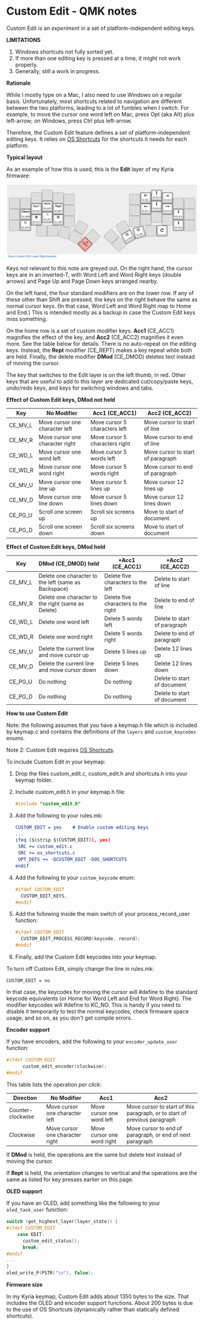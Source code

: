 # Custom Edit - QMK notes

Custom Edit is an *experiment* in a set of platform-independent editing keys.

**LIMITATIONS**

1. Windows shortcuts not fully sorted yet.
2. If more than one editing key is pressed at a time, it might not work properly.
3. Generally, still a work in progress.

**Rationale**

While I mostly type on a Mac, I also need to use Windows on a regular basis. Unfortunately, most shortcuts related to navigation are different between the two platforms, leading to a lot of fumbles when I switch. For example, to move the cursor one word left on Mac, press Opt (aka Alt) plus left-arrow; on Windows, press Ctrl plus left-arrow.

Therefore, the Custom Edit feature defines a set of platform-independent editing keys. It relies on [OS Shortcuts](../qmk-os-shortcuts/) for the shortcuts it needs for each platform.

**Typical layout**

As an example of how this is used, this is the **Edit** layer of my Kyria firmware:

![kyria-custom-edit-layer-right-handed](kyria-custom-edit-layer-right-handed.png)

Keys not relevant to this note are greyed out. On the right hand, the cursor keys are in an inverted-T, with Word Left and Word Right keys (double arrows) and Page Up and Page Down keys arranged nearby.

On the left hand, the four standard modifiers are on the lower row. If any of these other than Shift are pressed, the keys on the right behave the same as normal cursor keys. (In that case, Word Left and Word Right map to Home and End.) This is intended mostly as a backup in case the Custom Edit keys miss something.

On the home row is a set of custom modifier keys. **Acc1** (CE_ACC1) magnifies the effect of the key, and **Acc2** (CE_ACC2) magnifies it even more. See the table below for details. There is no auto-repeat on the editing keys. Instead, the **Rept** modifier (CE_REPT) makes a key repeat while both are held. Finally, the delete modifier **DMod** (CE_DMOD) deletes text instead of moving the cursor.

The key that switches to the Edit layer is on the left thumb, in red. Other keys that are useful to add to this layer are dedicated cut/copy/paste keys, undo/redo keys, and keys for switching windows and tabs.

**Effect of Custom Edit keys, DMod not held**

| Key     | No Modifier                     | Acc1 (CE_ACC1)                 | Acc2 (CE_ACC2)                    |
| ------- | ------------------------------- | ------------------------------ | --------------------------------- |
| CE_MV_L | Move cursor one character left  | Move cursor 5 characters left  | Move cursor to start of line      |
| CE_MV_R | Move cursor one character right | Move cursor 5 characters right | Move cursor to end of line        |
| CE_WD_L | Move cursor one word left       | Move cursor 5 words left       | Move cursor to start of paragraph |
| CE_WD_R | Move cursor one word right      | Move cursor 5 words right      | Move cursor to end of paragraph   |
| CE_MV_U | Move cursor one line up         | Move cursor 5 lines up         | Move cursor 12 lines up           |
| CE_MV_D | Move cursor one line down       | Move cursor 5 lines down       | Move cursor 12 lines down         |
| CE_PG_U | Scroll one screen up            | Scroll six screens up          | Move to start of document         |
| CE_PG_D | Scroll one screen down          | Scroll six screens down        | Move to start of document         |

**Effect of Custom Edit keys, DMod held**

| Key     | DMod (CE_DMOD) held                                  | +Acc1 (CE_ACC1)                     | +Acc2 (CE_ACC2)              |
| ------- | ---------------------------------------------------- | ----------------------------------- | ---------------------------- |
| CE_MV_L | Delete one character to the left (same as Backspace) | Delete five characters to the left  | Delete to start of line      |
| CE_MV_R | Delete one character to the right (same as Delete)   | Delete five characters to the right | Delete to end of line        |
| CE_WD_L | Delete one word left                                 | Delete 5 words left                 | Delete to start of paragraph |
| CE_WD_R | Delete one word right                                | Delete 5 words right                | Delete to end of paragraph   |
| CE_MV_U | Delete the current line and move cursor up           | Delete 5 lines up                   | Delete 12 lines up           |
| CE_MV_D | Delete the current line and move cursor down         | Delete 5 lines down                 | Delete 12 lines down         |
| CE_PG_U | Do nothing                                           | Do nothing                          | Delete to start of document  |
| CE_PG_D | Do nothing                                           | Do nothing                          | Delete to start of document  |

**How to use Custom Edit**

Note: the following assumes that you have a keymap.h file which is included by keymap.c and contains the definitions of the `layers` and `custom_keycodes` enums.

Note 2: Custom Edit requires [OS Shortcuts](../qmk_os_shortcuts).

To include Custom Edit in your keymap:

1. Drop the files custom_edit.c, custom_edit.h and shortcuts.h into your keymap folder.

2. Include custom_edit.h in your keymap.h file:

   ```c
   #include "custom_edit.h"
   ```

3. Add the following to your rules.mk:

   ```cmake
   CUSTOM_EDIT = yes	# Enable custom editing keys
   ...
   ifeq ($(strip $(CUSTOM_EDIT)), yes)
   	SRC += custom_edit.c
   	SRC += os_shortcuts.c
   	OPT_DEFS += -DCUSTOM_EDIT -DOS_SHORTCUTS
   endif
   ```

5. Add the following to your `custom_keycode` enum:

   ```c
   #ifdef CUSTOM_EDIT
     CUSTOM_EDIT_KEYS,
   #endif
   ```

6. Add the following inside the main switch of your process_record_user function:

   ```c
   #ifdef CUSTOM_EDIT
     CUSTOM_EDIT_PROCESS_RECORD(keycode, record);
   #endif
   ```

7. Finally, add the Custom Edit keycodes into your keymap.

To turn off Custom Edit, simply change the line in rules.mk:

```
CUSTOM_EDIT = no
```

In that case, the keycodes for moving the cursor will #define to the standard keycode equivalents (or Home for Word Left and End for Word Right). The modifier keycodes will #define to KC_NO. This is handy if you need to disable it temporarily to test the normal keycodes, check firmware space usage, and so on, as you don't get compile errors.

**Encoder support**

If you have encoders, add the following to your `encoder_update_user` function:

```c
#ifdef CUSTOM_EDIT
      custom_edit_encoder(clockwise);
#endif
```

This table lists the operation *per click*:

| Direction         | No Modifier                     | Acc1                       | Acc2                                                         |
| ----------------- | ------------------------------- | -------------------------- | ------------------------------------------------------------ |
| Counter-clockwise | Move cursor one character left  | Move cursor one word left  | Move cursor to start of this paragraph, or to start of previous paragraph |
| Clockwise         | Move cursor one character right | Move cursor one word right | Move cursor to end of paragraph, or end of next paragraph    |

If **DMod** is held, the operations are the same but delete text instead of moving the cursor.

If **Rept** is held, the orientation changes to vertical and the operations are the same as listed for key presses earlier on this page. 

**OLED support**

If you have an OLED, add something like the following to your `oled_task_user` function: 

```c
switch (get_highest_layer(layer_state)) {
#ifdef CUSTOM_EDIT
    case EDIT:
      custom_edit_status();
      break;
#endif
...
}
oled_write_P(PSTR("\n"), false);
```

**Firmware size**

In my Kyria keymap, Custom Edit adds about 1350 bytes to the size. That includes the OLED and encoder support functions. About 200 bytes is due to the use of OS Shortcuts (dynamically rather than statically defined shortcuts).

